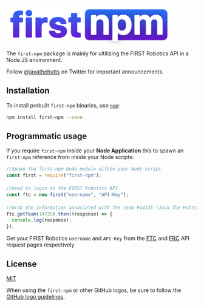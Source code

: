 <img src="https://raw.githubusercontent.com/jthftc/first-npm/main/logo.png" width="450" title="hover text">

The `first-npm` package is mainly for ultilizing the FIRST Robotics API in a Node.JS environment.

Follow [@javathehutts](https://twitter.com/javathehutts) on Twitter for important
announcements.

## Installation

To install prebuilt `first-npm` binaries, use [`npm`](https://docs.npmjs.com/):

```sh
npm install first-npm --save
```

## Programmatic usage

If you require `first-npm` inside
your **Node Application** this to spawn an `first-npm` reference from inside your Node scripts:

```javascript
//Spawn the first-npm Node module within your Node script
const first = require("first-npm");

//Used to login to the FIRST Robotics API
const ftc = new first("username", "API-Key");

//Grab the information associated with the team #14725 (Java The Hutts)
ftc.getTeam(14725).then((response) => {
  console.log(response);
});
```

Get your FIRST Robotics `username` and `API-Key` from the [FTC](https://ftc-events.firstinspires.org/services/API) and [FRC](https://frc-events.firstinspires.org/services/API) API request pages respectively

## License

[MIT](https://github.com/electron/electron/blob/master/LICENSE)

When using the `first-npm` or other GitHub logos, be sure to follow the [GitHub logo guidelines](https://github.com/logos).
